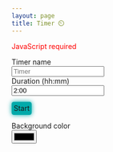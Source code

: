 ```yaml
---
layout: page
title: Timer ⏲️
---
```

<style>
.btn-link {
	color: inherit !important;
	padding: .3em;
	background-color: #0aa;
	text-decoration: none !important;
	border-radius: .3em;
	box-shadow: 0px 0 10px #0aa;
}
.btn-link:hover {
	background-color: #0bb;	
}
.btn-link:active {
	background-color: #099;
}
</style>

<script>
const registerServiceWorker = async () => {
  if ('serviceWorker' in navigator) {
    try {
      const registration = await navigator.serviceWorker.register('sw.js', { scope: './' });
    } catch (error) {
      console.error(`Registration failed with ${error}`);
    }
  }
};
registerServiceWorker();

function updateLink() {
	let duration_str = document.getElementById("timer-duration").value;
	if (!/^[0-9]{1,2}:[0-9]{2}$/.test(duration_str)) return;
	let mins = duration_str.split(':').map((u, i) => u * 60 ** (1-i)).reduce((a, b) => a + b);
	document.getElementById('start-btn').href = "{{ '/timer' | relative_url }}?" + document.getElementById("timer-name").value + ";" + mins;
}
addEventListener('load', function() {
	["timer-name", "timer-duration"].map(u => document.getElementById(u)).map(u => u.addEventListener('input', updateLink));
	updateLink();
	const bg_color = document.getElementById('bg-color');
	bg_color.value = localStorage.color || "#00abff";
	bg_color.addEventListener('change', () => {
		localStorage.color = bg_color.value;
	});
});
</script>
<noscript><span style="color: red">JavaScript required</span></noscript>
<form onsubmit="document.getElementById('start-btn').click()">
<label for="timer-name">Timer name</label>
<br/>
<input id="timer-name" name="timer-name" placeholder="Timer">
<br/>
<label for="timer-duration">Duration (hh:mm)</label>
<br/>
<input id="timer-duration" name="timer-duration" required pattern="[0-9]{1,2}:[0-9]{2}" value="2:00">
<input type="submit" style="display: none">
<br/>
<br/>
<a href="{{ '/timer' | relative_url }}" id="start-btn" class="btn-link">Start</a>
<br/>
<br/>
<label for="bg-color">Background color</label>
<br/>
<input id="bg-color" type="color">
</form>
